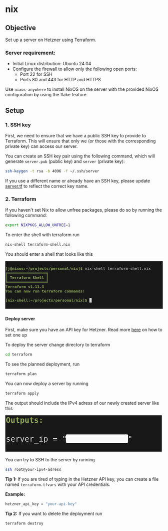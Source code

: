 # nix
## Objective

Set up a server on Hetzner using Terraform.

### Server requirement:
- Initial Linux distribution: Ubuntu 24.04
- Configure the firewall to allow only the following open ports:
  - Port 22 for SSH
  - Ports 80 and 443 for HTTP and HTTPS

Use `nixos-anywhere` to install NixOS on the server with the provided NixOS configuration by using the flake feature.


## Setup

### 1. SSH key

First, we need to ensure that we have a public SSH key to provide to Terraform. This will ensure that only we (or those with the corresponding private key) can access our server.

You can create an SSH key pair using the following command, which will generate `server.pub` (public key) and `server` (private key):

```bash
ssh-keygen -t rsa -b 4096 -f ~/.ssh/server
```
If you use a different name or already have an SSH key, please update [server.tf](terraform/server.tf) to reflect the correct key name.



### 2. Terraform
If you haven't set Nix to allow unfree packages, please do so by running the following command:

```bash
export NIXPKGS_ALLOW_UNFREE=1
```

To enter the shell with terraform run

```bash
nix-shell terraform-shell.nix 
```

You should enter a shell that looks like this

![Pic of terraform shell](pics/shell-terraform.png)

#### Deploy server
First, make sure you have an API key for Hetzner. Read more [here](https://docs.hetzner.com/cloud/api/getting-started/generating-api-token/) on how to set one up


To deploy the server change directory to terraform

```bash
cd terraform
```

To see the planned deployment, run

```bash
terraform plan
```

You can now deploy a server by running 
```bash
terraform apply
```

The output should include the IPv4 adress of our newly created server like this

![Pic of terraform deployment](pics/output-terraform.png)

You can try to SSH to the server by running
```bash
ssh root@your-ipv4-adress
```


**Tip 1:** If you are tired of typing in the Hetzner API key, you can create a file named `terraform.tfvars` with your API credentials.

**Example:**

```terraform
hetzner_api_key = "your-api-key"
```

**Tip 2:** If you want to delete the deployment run 
```bash
terraform destroy
```